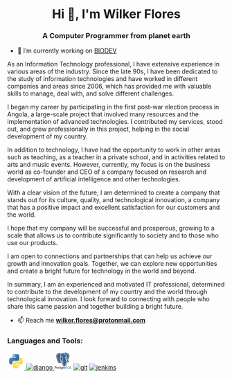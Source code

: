 <h1 align="center">Hi 👋, I'm Wilker Flores</h1>
<h3 align="center">A Computer Programmer from planet earth</h3>


- 🔭 I’m currently working on [BIODEV](https://biodev.herokuapp.com/)


As an Information Technology professional, I have extensive experience in various areas of the industry. Since the late 90s, I have been dedicated to the study of information technologies and have worked in different companies and areas since 2006, which has provided me with valuable skills to manage, deal with, and solve different challenges.

I began my career by participating in the first post-war election process in Angola, a large-scale project that involved many resources and the implementation of advanced technologies. I contributed my services, stood out, and grew professionally in this project, helping in the social development of my country.

In addition to technology, I have had the opportunity to work in other areas such as teaching, as a teacher in a private school, and in activities related to arts and music events. However, currently, my focus is on the business world as co-founder and CEO of a company focused on research and development of artificial intelligence and other technologies.

With a clear vision of the future, I am determined to create a company that stands out for its culture, quality, and technological innovation, a company that has a positive impact and excellent satisfaction for our customers and the world.

I hope that my company will be successful and prosperous, growing to a scale that allows us to contribute significantly to society and to those who use our products.

I am open to connections and partnerships that can help us achieve our growth and innovation goals. Together, we can explore new opportunities and create a bright future for technology in the world and beyond.

In summary, I am an experienced and motivated IT professional, determined to contribute to the development of my country and the world through technological innovation. I look forward to connecting with people who share this same passion and together building a bright future.

- 📫 Reach me **wilker.flores@protonmail.com**


</p>
<h3 align="left">Languages and Tools:</h3>

<a href="https://www.python.org" target="_blank" rel="noreferrer"><img src="https://raw.githubusercontent.com/devicons/devicon/master/icons/python/python-original.svg" alt="python" width="40" height="40"/> </a> <a href="https://www.djangoproject.com/" target="_blank" rel="noreferrer"><img src="https://cdn.worldvectorlogo.com/logos/django.svg" alt="django" width="40" height="40"/> </a> <a href="https://www.postgresql.org" target="_blank" rel="noreferrer"> <img src="https://raw.githubusercontent.com/devicons/devicon/master/icons/postgresql/postgresql-original-wordmark.svg" alt="postgresql" width="40" height="40"/></a> <a href="https://git-scm.com/" target="_blank" rel="noreferrer"><img src="https://www.vectorlogo.zone/logos/git-scm/git-scm-icon.svg" alt="git" width="40" height="40"/></a> <a href="https://www.jenkins.io" target="_blank" rel="noreferrer"> <img src="https://www.vectorlogo.zone/logos/jenkins/jenkins-icon.svg" alt="jenkins" width="40" height="40"/> </a>
</p>


<!-- 
<h3 align="left">Support:</h3>
<p><a href="https://www.buymeacoffee.com/wilkerfx"> <img align="left" src="https://cdn.buymeacoffee.com/buttons/v2/default-yellow.png" height="50" width="210" alt="wilkerfx" /></a></p><br><br>
 -->

